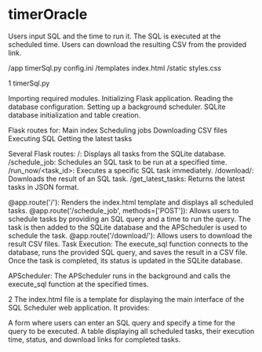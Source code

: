 # timerOracle
Users input SQL and the time to run it. The SQL is executed at the scheduled time. Users can download the resulting CSV from the provided link.


/app
  timerSql.py
  config.ini
  /templates
    index.html
  /static
    styles.css


1 timerSql.py 

Importing required modules.
Initializing Flask application.
Reading the database configuration.
Setting up a background scheduler.
SQLite database initialization and table creation.

Flask routes for:
Main index
Scheduling jobs
Downloading CSV files
Executing SQL
Getting the latest tasks

Several Flask routes:
/: Displays all tasks from the SQLite database.
/schedule_job: Schedules an SQL task to be run at a specified time.
/run_now/<task_id>: Executes a specific SQL task immediately.
/download/<filename>: Downloads the result of an SQL task.
/get_latest_tasks: Returns the latest tasks in JSON format.


@app.route('/'): Renders the index.html template and displays all scheduled tasks.
@app.route('/schedule_job', methods=['POST']): Allows users to schedule tasks by providing an SQL query and a time to run the query. The task is then added to the SQLite database and the APScheduler is used to schedule the task.
@app.route('/download/<filename>'): Allows users to download the result CSV files.
Task Execution: The execute_sql function connects to the database, runs the provided SQL query, and saves the result in a CSV file. Once the task is completed, its status is updated in the SQLite database.

APScheduler: The APScheduler runs in the background and calls the execute_sql function at the specified times.

2 The index.html file is a template for displaying the main interface of the SQL Scheduler web application. It provides:

A form where users can enter an SQL query and specify a time for the query to be executed.
A table displaying all scheduled tasks, their execution time, status, and download links for completed tasks.
